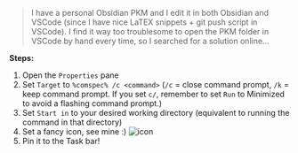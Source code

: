 > I have a personal Obsidian PKM and I edit it in both Obsidian and VSCode (since I have nice LaTEX snippets + git push script in VSCode). I find it way too troublesome to open the PKM folder in VSCode by hand every time, so I searched for a solution online...

**Steps:**
1. Open the `Properties` pane
2. Set `Target` to `%comspec% /c <command>` (`/c` = close command prompt, `/k` = keep command prompt. If you set `c/`, remember to set `Run`  to Minimized to avoid a flashing command prompt.)
3. Set `Start in` to your desired working directory (equivalent to running the command in that directory)
4. Set a fancy icon, see mine :) 
![icon](../attachments/obsidian_vscode_shortcut_icon.ico)
5. Pin it to the Task bar!